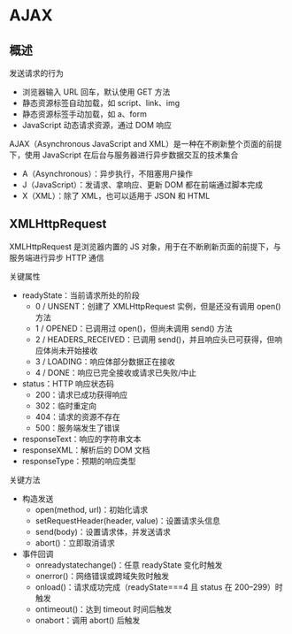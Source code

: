 # AJAX



## 概述

发送请求的行为
- 浏览器输入 URL 回车，默认使用 GET 方法
- 静态资源标签自动加载，如 script、link、img
- 静态资源标签手动加载，如 a、form
- JavaScript 动态请求资源，通过 DOM 响应

AJAX（Asynchronous JavaScript and XML）是一种在不刷新整个页面的前提下，使用 JavaScript 在后台与服务器进行异步数据交互的技术集合
- A（Asynchronous）：异步执行，不阻塞用户操作
- J（JavaScript）：发请求、拿响应、更新 DOM 都在前端通过脚本完成
- X（XML）：除了 XML，也可以适用于 JSON 和 HTML

## XMLHttpRequest

XMLHttpRequest 是浏览器内置的 JS 对象，用于在不断刷新页面的前提下，与服务端进行异步 HTTP 通信

关键属性
- readyState：当前请求所处的阶段
  - 0 / UNSENT：创建了 XMLHttpRequest 实例，但是还没有调用 open() 方法
  - 1 / OPENED：已调用过 open()，但尚未调用 send() 方法
  - 2 / HEADERS_RECEIVED：已调用 send()，并且响应头已可获得，但响应体尚未开始接收
  - 3 / LOADING：响应体部分数据正在接收
  - 4 / DONE：响应已完全接收或请求已失败/中止
- status：HTTP 响应状态码
  - 200：请求已成功获得响应
  - 302：临时重定向
  - 404：请求的资源不存在
  - 500：服务端发生了错误
- responseText：响应的字符串文本
- responseXML：解析后的 DOM 文档
- responseType：预期的响应类型

关键方法
- 构造发送
  - open(method, url)：初始化请求
  - setRequestHeader(header, value)：设置请求头信息
  - send(body)：设置请求体，并发送请求
  - abort()：立即取消请求
- 事件回调
  - onreadystatechange()：任意 readyState 变化时触发
  - onerror()：网络错误或跨域失败时触发
  - onload()：请求成功完成（readyState===4 且 status 在 200–299）时触发
  - ontimeout()：达到 timeout 时间后触发
  - onabort：调用 abort() 后触发

